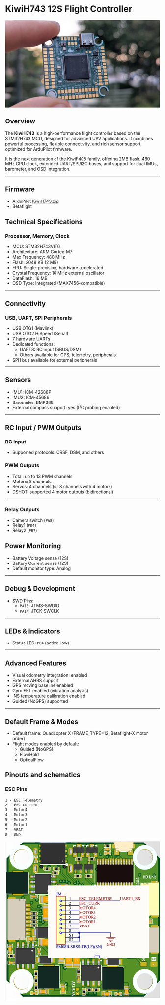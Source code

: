 # KiwiH743 12S Flight Controller

![KiwiH743.jpg](KiwiH743.jpg)


## Overview

The **KiwiH743** is a high-performance flight controller based on the STM32H743 MCU, designed for advanced UAV
applications. It combines powerful processing, flexible connectivity, and rich sensor support, optimized for ArduPilot
firmware.

It is the next generation of the KiwiF405 family, offering 2MB flash, 480 MHz CPU clock, extended UART/SPI/I2C buses,
and support for dual IMUs, barometer, and OSD integration.

---

## Firmware

- ArduPilot [KiwiH743.zip](download/KiwiH743.zip)
- Betaflight

## Technical Specifications

### Processor, Memory, Clock

- MCU: STM32H743VIT6
- Architecture: ARM Cortex-M7
- Max Frequency: 480 MHz
- Flash: 2048 KB (2 MB)
- FPU: Single-precision, hardware accelerated
- Crystal Frequency: 16 MHz external oscillator
- DataFlash: 16 MB
- OSD Type: Integrated (MAX7456-compatible)

---

## Connectivity

### USB, UART, SPI Peripherals

- USB OTG1 (Mavlink)
- USB OTG2 HiSpeed (Serial)
- 7 hardware UARTs
- Dedicated functions:
    - UART8: RC input (SBUS/DSM)
    - Others available for GPS, telemetry, peripherals
- SPI1 bus available for external peripherals

---

## Sensors

- IMU1: ICM-42688P
- IMU2: ICM-45686
- Barometer: BMP388
- External compass support: yes (I²C probing enabled)

---

## RC Input / PWM Outputs

### RC Input

- Supported protocols: CRSF, DSM, and others

### PWM Outputs

- Total: up to 13 PWM channels
- Motors: 8 channels
- Servos: 4 channels (or 8 channels with 4 motors)
- DSHOT: supported 4 motor outputs (bidirectional)

---

### Relay Outputs

- Camera switch (`PA8`)
- Relay1 (`PD4`)
- Relay2 (`PB7`)

## Power Monitoring

- Battery Voltage sense (12S)
- Battery Current sense (12S)
- Default monitor type: Analog

---

## Debug & Development

- SWD Pins:
    - `PA13`: JTMS-SWDIO
    - `PA14`: JTCK-SWCLK

---

## LEDs & Indicators

- Status LED: `PE4` (active-low)

---

## Advanced Features

- Visual odometry integration: enabled
- External AHRS support
- GPS moving baseline enabled
- Gyro FFT enabled (vibration analysis)
- INS temperature calibration enabled
- Guided (NoGPS) supported

---

## Default Frame & Modes

- Default frame: Quadcopter X (FRAME_TYPE=12, Betaflight-X motor order)
- Flight modes enabled by default:
    - Guided (NoGPS)
    - FlowHold
    - OpticalFlow

## Pinouts and schematics

### ESC Pins

    1 - ESC Telemetry
    2 - ESC Current
    3 - Motor4
    4 - Motor3
    5 - Motor2
    6 - Motor1
    7 - VBAT
    8 - GND

<img src="h743-esc-pinout.png" width="600">
